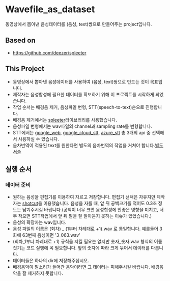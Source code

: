 # Wavefile_as_dataset
동영상에서 뽑아낸 음성데이터를 (음성, text)쌍으로 만들어주는 project입니다. 

## Based on
* https://github.com/deezer/spleeter


## This Project
* 동영상에서 뽑아낸 음성데이터를 사용하여 (음성, text)쌍으로 만드는 것이 목표입니다.
* 제작자는 음성합성에 필요한 데이터를 확보하기 위해 이 프로젝트를 시작하게 되었습니다. 
* 작업 순서는 배경음 제거, 음성파일 변형, STT(speech-to-text)순으로 진행합니다.
* 배경음 제거에서는 [spleeter](https://github.com/deezer/spleeter)라이브러리를 사용했습니다.
* 음성파일 변형에서는 wav파일의 channel과 sampling rate를 변형합니다.
* STT에서는 [google_web](https://wicg.github.io/speech-api/), [google_cloud_stt](https://cloud.google.com/speech-to-text), [azure_stt](https://azure.microsoft.com/services/cognitive-services/speech-to-text/#overview) 총 3개의 api 중 선택해서 사용하실 수 있습니다.
* 음차번역이 적용된 text를 원한다면 별도의 음차번역의 작업을 거쳐야 합니다.[별도 서술]()


## 실행 순서
### 데이터 준비
* 원하는 음성을 편집기를 이용하여 자르고 저장합니다. 편집기 선택은 자유지만 제작자는 [shotcut](https://shotcut.org/)을 이용했습니다. 음성을 자를 때, 앞 뒤 공백크기를 적어도 0.3초 정도는 남겨주시길 바랍니다.(공백이 너무 크면 음성합성에 안좋은 영향을 미치고, 너무 작으면 STT작업에서 앞 뒤 말을 잘 알아듣지 못하는 이슈가 있었습니다.)
* 음성의 확장자는 wav입니다.
* 음성 파일의 이름은 (회차) _ (1부터 차례대로 +1).wav 로 통일합니다. 예를들어 3화에 63번째 음성이면 '3_063.wav'
* (회차_1부터 차례대로 +1) 규칙을 지킬 필요는 없지만 숫자_숫자.wav 형식의 이름짓기는 코드 실행에 꼭 필요합니다. 앞의 숫자에 따라 크게 묶어서 데이터를 다룹니다.
* 데이터들은 하나의 dir에 저장해주십시오.
* 배경음악이 말소리가 들어간 음악이라면 그 데이터는 피해주시길 바랍니다. 배경음악을 잘 제거하지 못합니다.
###












